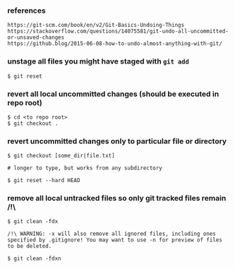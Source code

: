 ### references
    https://git-scm.com/book/en/v2/Git-Basics-Undoing-Things
    https://stackoverflow.com/questions/14075581/git-undo-all-uncommitted-or-unsaved-changes
    https://github.blog/2015-06-08-how-to-undo-almost-anything-with-git/

### unstage all files you might have staged with `git add`

    $ git reset

### revert all local uncommitted changes (should be executed in repo root)

    $ cd <to repo root>
    $ git checkout .

### revert uncommitted changes only to particular file or directory

    $ git checkout [some_dir|file.txt]

    # longer to type, but works from any subdirectory

    $ git reset --hard HEAD

### remove all local untracked files so only git tracked files remain /!\

    $ git clean -fdx

    /!\ WARNING: -x will also remove all ignored files, including ones specified by .gitignore! You may want to use -n for preview of files to be deleted.

    $ git clean -fdxn
